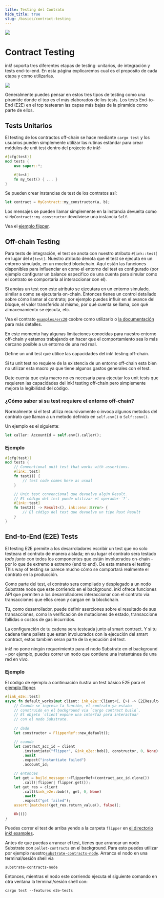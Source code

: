 ```yaml
---
title: Testing del Contrato
hide_title: true
slug: /basics/contract-testing
---
```


<img src="/img/title/testing1.svg" className="titlePic" />

# Contract Testing

ink! soporta tres diferentes etapas de testing: unitarios, de integración
y tests end-to-end. En esta página explicaremos cual es el proposito de cada
etapa y como utilizarlas.

<img src="/img/testing.png" />

Generalmente puedes pensar en estos tres tipos de testing como una piramide
donde el top es el más elaborados de los tests. Los tests End-to-End (E2E)
en el top testearan las capas más bajas de la piramide como parte de ellos.



## Tests Unitarios

El testing de los contractos off-chain se hace mediante `cargo test` y los usuarios pueden simplemente utilizar las rutinas estándar para 
crear módulos de unit test dentro del projecto de ink!:

```rust
#[cfg(test)]
mod tests {
    use super::*;

    #[test]
    fn my_test() { ... }
}
```

Se pueden crear instancias de test de los contratos así:

```rust
let contract = MyContract::my_constructor(a, b);
```

Los mensajes se pueden llamar simplemente en la instancia devuelta como si `MyContract::my_constructor` devolviese
una instancia `Self`.

Vea el [ejemplo flipper](https://github.com/paritytech/ink-examples/blob/main/flipper/lib.rs).


## Off-chain Testing

Para tests de integración, el test se anota con nuestro atributo `#[ink::test]`
en lugar del `#[test]`. Nuestro atributo denota que el test se ejecuta
en un entorno simulado, en un mocked blockchain. Aquí están las funciones disponibles
para influenciar en como el entorno del test es configurado (por ejemplo configurar un balance específico 
de una cuenta para simular como el contrato se comportaria al interaccionar con el).

Si anotas un test con este atributo se ejecutara en un entorno simulado, 
similar a como se ejecutaría on-chain.
Entonces tienes un control detallado sobre cómo llamar al contrato;
por ejemplo puedes influir en el avance del bloque, el valor transferido al mismo,
por qué cuenta se llama, con qué almacenamiento se ejecuta, etc.


Vea el contrato [`examples/erc20`](https://github.com/paritytech/ink-examples/blob/main/erc20/lib.rs) csobre como utilizarlo o [la documentación](https://docs.rs/ink/4.0.0/ink/attr.test.html) para más detalles.

En este momento hay algunas limitaciones conocidas para nuestro entorno off-chain y estamos trabajando
en hacer que el comportamiento sea lo más cercano posible a un entorno de una red real.

Define un unit test que utilice las capacidades del ink! testing off-chain.

Si tu unit test no requiere de la existencia de un entorno off-chain esta bien no 
utilizar esta macro ya que tiene algunos gastos generales con el test.

Date cuenta que esta macro no es necesaria para ejecutar los unit tests que requieren
las capacidades del ink! testing off-chain pero simplemente mejora la legibilidad del código.

### ¿Cómo saber si su test requiere el entorno off-chain?

Normalmente si el test utiliza recursivamente o invoca algunos metodos del contrato que
llaman a un metodo definido en `self.env()` o `Self::env()`.

Un ejemplo es el siguiente:

```rust
let caller: AccountId = self.env().caller();
```

### Ejemplo

```rust
#[cfg(test)]
mod tests {
    // Conventional unit test that works with assertions.
    #[ink::test]
    fn test1() {
        // test code comes here as usual
    }

    // Unit test convencional que devuelve algún Result.
    // El código del test puede utilizar el operador-`?`.
    #[ink::test]
    fn test2() -> Result<(), ink::env::Error> {
        // El código del test que devuelve un tipo Rust Result
    }
}
```


## End-to-End (E2E) Tests


El testing E2E permite a los desarroladores escribir un test que no solo testeara el contrato de 
manera aislada; en su lugar el contrato sera testado _todo junto_ con todos los componentes 
que están involucrados on-chain – por lo que de extremo a extremo (end to end). De esta manera el testing This way of testing se parece mucho cómo se comportará realmente el contrato en la producción.

Como parte del test, el contrato sera compilado y desplegado a un nodo Substrate node que este corriendo en el background.
ink! ofrece funciones API que permiten a los desarrolladores interaccionar con el contrato via transacciones
que ellos crean y cargan en la blockchain.

Tú, como desarrollador, puede definir aserciones sobre el resultado de sus transacciones, como la verificación de mutaciones de estado, transaccione fallidas o costos de gas incurridos.

La configuración de tu cadena sera testeada junto al smart contract. Y si tu cadena tiene pallets que 
estan involucrados con la ejecución del smart contract, estos también seran parte de la ejecución del test.

ink! no pone ningún requerimiento para el nodo Substrate en el background - por ejemplo,
puedes correr un nodo que contiene una instantánea de una red en vivo.

### Ejemplo

El código de ejemplo a continuación ilustra un test básico E2E para el
[ejemplo flipper](https://github.com/paritytech/ink-examples/blob/main/flipper/lib.rs).

```rust
#[ink_e2e::test]
async fn default_works(mut client: ink_e2e::Client<C, E>) -> E2EResult<()> {
    // Cuando se ingresa la función, el contrato ya estaba
    // construido en el background via `cargo contract build`.
    // El objeto `client`expone una interfaz para interactuar
    // con el nodo Substrate.
    
    // dado
    let constructor = FlipperRef::new_default();

    // cuando
    let contract_acc_id = client
        .instantiate("flipper", &ink_e2e::bob(), constructor, 0, None)
        .await
        .expect("instantiate failed")
        .account_id;

    // entonces
    let get = build_message::<FlipperRef>(contract_acc_id.clone())
        .call(|flipper| flipper.get());
    let get_res = client
        .call(&ink_e2e::bob(), get, 0, None)
        .await
        .expect("get failed");
    assert!(matches!(get_res.return_value(), false));

    Ok(())
}
```

Puedes correr el test de arriba yendo a la carpeta `flipper` en
[el directorio ink! examples](https://github.com/paritytech/ink-examples/tree/master).

Antes de que puedas arrancar el test, tienes que arrancar un nodo Substrate
con `pallet-contracts` en el background.
Para esto puedes utilizar por ejemplo nuestro[`substrate-contracts-node`](https://github.com/paritytech/substrate-contracts-node). Arranca el nodo en una terminal/sesión shell via

```
substrate-contracts-node
```

Entonces, mientras el nodo este corriendo ejecuta el siguiente comando
en otra ventana la terminal/sesión shell con:

```
cargo test --features e2e-tests
```

